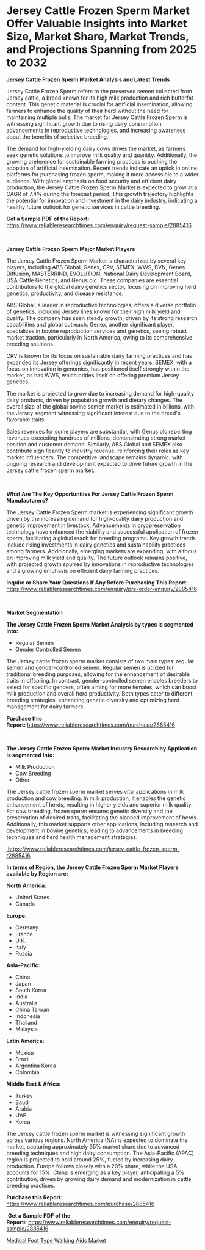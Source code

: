 <p><h1>Jersey Cattle Frozen Sperm Market Offer Valuable Insights into Market Size, Market Share, Market Trends, and Projections Spanning from 2025 to 2032</h1></p><p><strong>Jersey Cattle Frozen Sperm Market Analysis and Latest Trends</strong></p>
<p><p>Jersey Cattle Frozen Sperm refers to the preserved semen collected from Jersey cattle, a breed known for its high milk production and rich butterfat content. This genetic material is crucial for artificial insemination, allowing farmers to enhance the quality of their herd without the need for maintaining multiple bulls. The market for Jersey Cattle Frozen Sperm is witnessing significant growth due to rising dairy consumption, advancements in reproductive technologies, and increasing awareness about the benefits of selective breeding. </p><p>The demand for high-yielding dairy cows drives the market, as farmers seek genetic solutions to improve milk quality and quantity. Additionally, the growing preference for sustainable farming practices is pushing the adoption of artificial insemination. Recent trends indicate an uptick in online platforms for purchasing frozen sperm, making it more accessible to a wider audience. With global emphasis on food security and efficient dairy production, the Jersey Cattle Frozen Sperm Market is expected to grow at a CAGR of 7.4% during the forecast period. This growth trajectory highlights the potential for innovation and investment in the dairy industry, indicating a healthy future outlook for genetic services in cattle breeding.</p></p>
<p><strong>Get a Sample PDF of the Report:&nbsp;</strong> <a href="https://www.reliableresearchtimes.com/enquiry/request-sample/2885416?utm_campaign=2958&utm_medium=2&utm_source=Github&utm_content=ia&utm_term=13032025&utm_id=jersey-cattle-frozen-sperm">https://www.reliableresearchtimes.com/enquiry/request-sample/2885416</a></p>
<p>&nbsp;</p>
<p><strong>Jersey Cattle Frozen Sperm Major Market Players</strong></p>
<p><p>The Jersey Cattle Frozen Sperm Market is characterized by several key players, including ABS Global, Genex, CRV, SEMEX, WWS, BVN, Genes Diffusion, MASTERRIND, EVOLUTION, National Dairy Development Board, USA Cattle Genetics, and Genus plc. These companies are essential contributors to the global dairy genetics sector, focusing on improving herd genetics, productivity, and disease resistance.</p><p>ABS Global, a leader in reproductive technologies, offers a diverse portfolio of genetics, including Jersey lines known for their high milk yield and quality. The company has seen steady growth, driven by its strong research capabilities and global outreach. Genex, another significant player, specializes in bovine reproduction services and genetics, seeing robust market traction, particularly in North America, owing to its comprehensive breeding solutions.</p><p>CRV is known for its focus on sustainable dairy farming practices and has expanded its Jersey offerings significantly in recent years. SEMEX, with a focus on innovation in genomics, has positioned itself strongly within the market, as has WWS, which prides itself on offering premium Jersey genetics.</p><p>The market is projected to grow due to increasing demand for high-quality dairy products, driven by population growth and dietary changes. The overall size of the global bovine semen market is estimated in billions, with the Jersey segment witnessing significant interest due to the breed's favorable traits.</p><p>Sales revenues for some players are substantial, with Genus plc reporting revenues exceeding hundreds of millions, demonstrating strong market position and customer demand. Similarly, ABS Global and SEMEX also contribute significantly to industry revenue, reinforcing their roles as key market influencers. The competitive landscape remains dynamic, with ongoing research and development expected to drive future growth in the Jersey cattle frozen sperm market.</p></p>
<p>&nbsp;</p>
<p><strong>What Are The Key Opportunities For Jersey Cattle Frozen Sperm Manufacturers?</strong></p>
<p><p>The Jersey Cattle Frozen Sperm market is experiencing significant growth driven by the increasing demand for high-quality dairy production and genetic improvement in livestock. Advancements in cryopreservation technology have enhanced the viability and successful application of frozen sperm, facilitating a global reach for breeding programs. Key growth trends include rising investments in dairy genetics and sustainability practices among farmers. Additionally, emerging markets are expanding, with a focus on improving milk yield and quality. The future outlook remains positive, with projected growth spurred by innovations in reproductive technologies and a growing emphasis on efficient dairy farming practices.</p></p>
<p><strong>Inquire or Share Your Questions If Any Before Purchasing This Report:</strong> <a href="https://www.reliableresearchtimes.com/enquiry/pre-order-enquiry/2885416?utm_campaign=2958&utm_medium=2&utm_source=Github&utm_content=ia&utm_term=13032025&utm_id=jersey-cattle-frozen-sperm">https://www.reliableresearchtimes.com/enquiry/pre-order-enquiry/2885416</a></p>
<p>&nbsp;</p>
<p><strong>Market Segmentation</strong></p>
<p><strong>The Jersey Cattle Frozen Sperm Market Analysis by types is segmented into:</strong></p>
<p><ul><li>Regular Semen</li><li>Gender Controlled Semen</li></ul></p>
<p><p>The Jersey cattle frozen sperm market consists of two main types: regular semen and gender-controlled semen. Regular semen is utilized for traditional breeding purposes, allowing for the enhancement of desirable traits in offspring. In contrast, gender-controlled semen enables breeders to select for specific genders, often aiming for more females, which can boost milk production and overall herd productivity. Both types cater to different breeding strategies, enhancing genetic diversity and optimizing herd management for dairy farmers.</p></p>
<p><strong>Purchase this Report:&nbsp;</strong><a href="https://www.reliableresearchtimes.com/purchase/2885416?utm_campaign=2958&utm_medium=2&utm_source=Github&utm_content=ia&utm_term=13032025&utm_id=jersey-cattle-frozen-sperm">https://www.reliableresearchtimes.com/purchase/2885416</a></p>
<p>&nbsp;</p>
<p><strong>The Jersey Cattle Frozen Sperm Market Industry Research by Application is segmented into:</strong></p>
<p><ul><li>Milk Production</li><li>Cow Breeding</li><li>Other</li></ul></p>
<p><p>The Jersey cattle frozen sperm market serves vital applications in milk production and cow breeding. In milk production, it enables the genetic enhancement of herds, resulting in higher yields and superior milk quality. For cow breeding, frozen sperm ensures genetic diversity and the preservation of desired traits, facilitating the planned improvement of herds. Additionally, this market supports other applications, including research and development in bovine genetics, leading to advancements in breeding techniques and herd health management strategies.</p></p>
<p><a href="https://www.reliableresearchtimes.com/jersey-cattle-frozen-sperm-r2885416?utm_campaign=2958&utm_medium=2&utm_source=Github&utm_content=ia&utm_term=13032025&utm_id=jersey-cattle-frozen-sperm">&nbsp;https://www.reliableresearchtimes.com/jersey-cattle-frozen-sperm-r2885416</a></p>
<p><strong>In terms of Region, the Jersey Cattle Frozen Sperm Market Players available by Region are:</strong></p>
<p>
    <p> <strong> North America: </strong>
        <ul>
            <li>United States</li>
            <li>Canada</li>
        </ul>
        </p> 
    <p> <strong> Europe: </strong>
        <ul>
            <li>Germany</li>
            <li>France</li>
            <li>U.K.</li>
            <li>Italy</li>
            <li>Russia</li>
        </ul>
        </p> 
    <p> <strong> Asia-Pacific: </strong>
        <ul>
            <li>China</li>
            <li>Japan</li>
            <li>South Korea</li>
            <li>India</li>
            <li>Australia</li>
            <li>China Taiwan</li>
            <li>Indonesia</li>
            <li>Thailand</li>
            <li>Malaysia</li>
        </ul>
        </p> 
    <p> <strong> Latin America: </strong>
        <ul>
            <li>Mexico</li>
            <li>Brazil</li>
            <li>Argentina Korea</li>
            <li>Colombia</li>
        </ul>
        </p> 
    <p> <strong> Middle East & Africa: </strong>
        <ul>
            <li>Turkey</li>
            <li>Saudi</li>
            <li>Arabia</li>
            <li>UAE</li>
            <li>Korea</li>
        </ul>
    </p>
    </p>
<p><p>The Jersey cattle frozen sperm market is witnessing significant growth across various regions. North America (NA) is expected to dominate the market, capturing approximately 35% market share due to advanced breeding techniques and high dairy consumption. The Asia-Pacific (APAC) region is projected to hold around 25%, fueled by increasing dairy production. Europe follows closely with a 20% share, while the USA accounts for 15%. China is emerging as a key player, anticipating a 5% contribution, driven by growing dairy demand and modernization in cattle breeding practices.</p></p>
<p><strong>Purchase this Report: </strong><a href="https://www.reliableresearchtimes.com/purchase/2885416?utm_campaign=2958&utm_medium=2&utm_source=Github&utm_content=ia&utm_term=13032025&utm_id=jersey-cattle-frozen-sperm">https://www.reliableresearchtimes.com/purchase/2885416</a></p>
<p>&nbsp;<strong>Get a Sample PDF of the Report:&nbsp;&nbsp;</strong><a href="https://www.reliableresearchtimes.com/enquiry/request-sample/2885416?utm_campaign=2958&utm_medium=2&utm_source=Github&utm_content=ia&utm_term=13032025&utm_id=jersey-cattle-frozen-sperm">https://www.reliableresearchtimes.com/enquiry/request-sample/2885416</a></p>
<p><strong></strong></p>
<p><p><a href="https://github.com/djibenesha/Market-Research-Report-List-1/blob/main/medical-foot-type-walking-aids-market.md?utm_campaign=2958&utm_medium=2&utm_source=Github&utm_content=ia&utm_term=13032025&utm_id=jersey-cattle-frozen-sperm">Medical Foot Type Walking Aids Market</a></p></p>